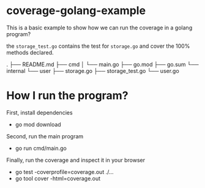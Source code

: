 # coverage-golang-example

This is a basic example to show how we can run the coverage in a golang program?

the `storage_test.go` contains the test for `storage.go` and cover the 100% methods declared.

.
├── README.md
├── cmd
│   └── main.go
├── go.mod
├── go.sum
└── internal
    └── user
        ├── storage.go
        ├── storage_test.go
        └── user.go

# How I run the program?

First, install dependencies
* go mod download

Second, run the main program
* go run cmd/main.go

Finally, run the coverage and inspect it in your browser
* go test -coverprofile=coverage.out ./...
* go tool cover -html=coverage.out
